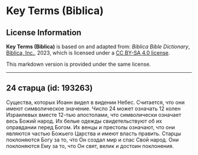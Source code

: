 # Key Terms (Biblica)

## License Information

**Key Terms (Biblica)** is based on and adapted from: _Biblica Bible Dictionary_, [Biblica, Inc.](https://www.biblica.com/), 2023, which is licensed under a [CC BY-SA 4.0 license](https://creativecommons.org/licenses/by-sa/4.0/legalcode.en).

This markdown version is provided under the same license.



--------------------------------

## 24 старца (id: 193263)

Существа, которых Иоанн видел в видении Небес. Считается, что они имеют символическое значение. Число 24 может означать 12 колен Израилевых вместе 12\-тью апостолами, что символически означает весь Божий народ. Их белые одежды свидетельствуют об их оправдании перед Богом. Их венцы и престолы означают, что они являются частью Божьего Царства и имеют власть править. Старцы поклоняются Богу за то, что Он создал мир и спас Свой народ. Они поклоняются Ему за то, что Он свят, велик и достоин поклонения.


